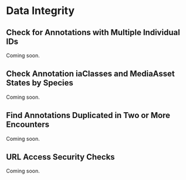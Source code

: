 # Data Integrity

## Check for Annotations with Multiple Individual IDs

Coming soon.

## Check Annotation iaClasses and MediaAsset States by Species

Coming soon.

## Find Annotations Duplicated in Two or More Encounters

Coming soon.

## URL Access Security Checks

Coming soon.